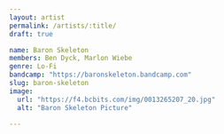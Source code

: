 ```yaml
---
layout: artist
permalink: /artists/:title/
draft: true

name: Baron Skeleton
members: Ben Dyck, Marlon Wiebe
genre: Lo-Fi
bandcamp: "https://baronskeleton.bandcamp.com"
slug: baron-skeleton
image:
  url: "https://f4.bcbits.com/img/0013265207_20.jpg"
  alt: "Baron Skeleton Picture"

---
```

